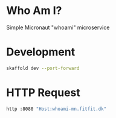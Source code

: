 # Who Am I?
Simple Micronaut "whoami" microservice

# Development
```bash
skaffold dev --port-forward
```

# HTTP Request
```bash
http :8080 "Host:whoami-mn.fitfit.dk"
```
